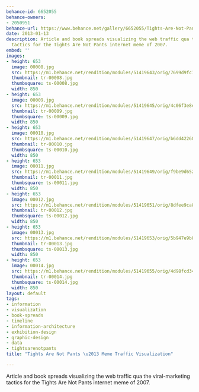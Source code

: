 ```yaml
---
behance-id: 6652055
behance-owners:
- 2050951
behance-url: https://www.behance.net/gallery/6652055/Tights-Are-Not-Pants-Meme-Traffic-Visualization
date: 2013-01-13
description: Article and book spreads visualizing the web traffic qua the viral-marketing
  tactics for the Tights Are Not Pants internet meme of 2007.
embed: ''
images:
- height: 653
  image: 00008.jpg
  src: https://m1.behance.net/rendition/modules/51419643/orig/7699d9fc1c7b50e4249eb3dbae55b115.jpg
  thumbnail: tr-00008.jpg
  thumbsquare: ts-00008.jpg
  width: 850
- height: 653
  image: 00009.jpg
  src: https://m1.behance.net/rendition/modules/51419645/orig/4c06f3e8ecc58ebcec8d7973bf6b9a58.jpg
  thumbnail: tr-00009.jpg
  thumbsquare: ts-00009.jpg
  width: 850
- height: 653
  image: 00010.jpg
  src: https://m1.behance.net/rendition/modules/51419647/orig/b6dd4226806913112bf30fc380796dac.jpg
  thumbnail: tr-00010.jpg
  thumbsquare: ts-00010.jpg
  width: 850
- height: 653
  image: 00011.jpg
  src: https://m1.behance.net/rendition/modules/51419649/orig/f9be9d652229c05c3b85c095794851be.jpg
  thumbnail: tr-00011.jpg
  thumbsquare: ts-00011.jpg
  width: 850
- height: 653
  image: 00012.jpg
  src: https://m1.behance.net/rendition/modules/51419651/orig/8dfee9ca82911396cd616c0ddde8d1fa.jpg
  thumbnail: tr-00012.jpg
  thumbsquare: ts-00012.jpg
  width: 850
- height: 653
  image: 00013.jpg
  src: https://m1.behance.net/rendition/modules/51419653/orig/5b947e9b87610e8ae9f52e3c8cdc9b7e.jpg
  thumbnail: tr-00013.jpg
  thumbsquare: ts-00013.jpg
  width: 850
- height: 653
  image: 00014.jpg
  src: https://m1.behance.net/rendition/modules/51419655/orig/4d98fcd3465afb36fdeb2521f0b3f38d.jpg
  thumbnail: tr-00014.jpg
  thumbsquare: ts-00014.jpg
  width: 850
layout: default
tags:
- information
- visualization
- book-spreads
- timeline
- information-architecture
- exhibition-design
- graphic-design
- data
- tightsarenotpants
title: "Tights Are Not Pants \u2013 Meme Traffic Visualization"

---
```


Article and book spreads visualizing the web traffic qua the viral-marketing tactics for the Tights Are Not Pants internet meme of 2007.
